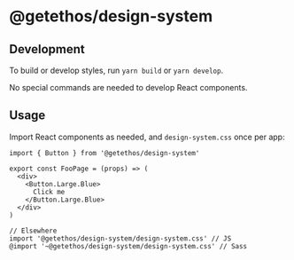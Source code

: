 # @getethos/design-system

## Development

To build or develop styles, run `yarn build` or `yarn develop`.

No special commands are needed to develop React components.

## Usage

Import React components as needed, and `design-system.css` once per app:

```
import { Button } from '@getethos/design-system'

export const FooPage = (props) => (
  <div>
    <Button.Large.Blue>
      Click me
    </Button.Large.Blue>
  </div>
)

// Elsewhere
import '@getethos/design-system/design-system.css' // JS
@import '~@getethos/design-system/design-system.css' // Sass
```
